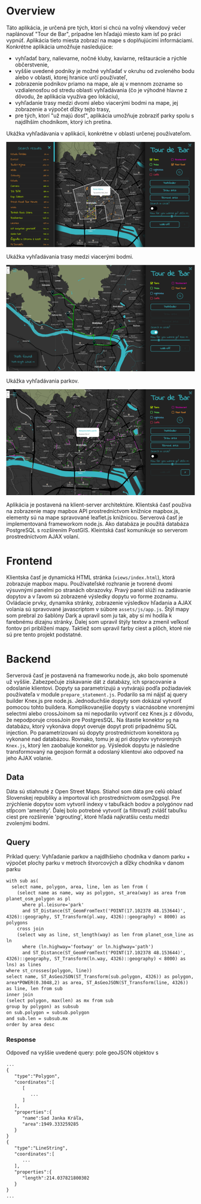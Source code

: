 # Overview

Táto aplikácia, je určená pre tých, ktorí si chcú na voľný víkendový večer naplánovať "Tour de Bar", prípadne len hľadajú miesto kam ísť po práci vypnúť. Aplikácia tieto miesta zobrazí na mape s doplňujúcimi informáciami. Konkrétne aplikácia umožňuje nasledujúce:
- vyhľadať bary, nalievarne, nočné kluby, kaviarne, reštaurácie a rýchle občerstvenie,
- vyššie uvedené podniky je možné vyhľadať v okruhu od zvoleného bodu alebo v oblasti, ktorej hranice určí používateľ,
- zobrazenie podnikov priamo na mape, ale aj v mennom zozname so vzdialenosťou od stredu oblasti vyhľadávania (čo je výhodné hlavne z dôvodu, že aplikácia využíva geo lokáciu),
- vyhľadanie trasy medzi dvomi alebo viacerými bodmi na mape, jej zobrazenie a výpočet dĺžky tejto trasy,
- pre tých, ktorí "už majú dosť", aplikácia umožňuje zobraziť parky spolu s najdlhším chodníkom, ktorý ich pretína.

Ukážka vyhľadávania v aplikácii, konkrétne v oblasti určenej používateľom.

![Screenshot](screenshot.png)

Ukážka vyhľadávania trasy medzi viacerými bodmi.

![Screenshot](screenshot2.png)

Ukážka vyhľadávania parkov.

![Screenshot](screenshot3.png)

Aplikácia je postavená na klient-server architektúre. Klientská časť používa na zobrazenie mapy mapbox API prostredníctvom knižnice mapbox.js, elementy sú na mape spravované leaflet.js knižnicou. Serverová časť je implementovaná frameworkom node.js. Ako databáza je použitá databáza PostgreSQL s rozšírením PostGIS. Kleintská časť komunikuje so serverom prostredníctvom AJAX volaní.

# Frontend

Klientska časť je dynamická HTML stránka (`views/index.html`), ktorá zobrazuje mapbox mapu. Používateľské rozhranie je tvorené dvomi výsuvnými panelmi po stranách obrazovky. Pravý panel slúži na zadávanie dopytov a v ľavom sú zobrazené výsledky dopytu vo forme zoznamu. Ovládacie prvky, dynamika stránky, zobrazenie výsledkov hľadania a AJAX volania sú spravované javascriptom v súbore `assets/js/app.js`.
Štýl mapy som prebral zo šablóny Dark a upravil som ju tak, aby si mi hodila k farebnému dizajnu stránky. Ďalej som upravil štýly textov a zmenil veľkosť fontov pri priblížení mapy. Taktiež som upravil farby ciest a plôch, ktoré nie sú pre tento projekt podstatné.

# Backend

Serverová časť je postavená na frameworku node.js, ako bolo spomenuté už vyššie. Zabezpečuje získavanie dát z databázy, ich spracovanie a odoslanie klientovi. Dopyty sa parametrizujú a vytvárajú podľa požiadaviek používateľa v module `prepare_statement.js`. Podarilo sa mi nájsť aj query builder Knex.js pre node.js. Jednoduchšie dopyty som dokázal vytvoriť pomocou tohto buildera. Komplikovanejšie dopyty s viacnásobne vnorenými selectmi alebo crossJoinom sa mi nepodarilo vytvoriť cez Knex.js z dôvodu, že nepodporuje crossJoin pre PostgresSQL. Na štastie konektor `pg` na databázu, ktorý vykonáva dopyt overuje dopyt proti prípadnému SQL injection. Po parametrizovaní sú dopyty prostredníctvom konektora `pg` vykonané nad databázou. Rovnako, tomu je aj pri dopytov vytvorených `Knex.js`, ktorý len zaobaluje konektor `pg`.  Výsledok dopytu je následne transformovaný na geojson formát a odoslaný klientovi ako odpoveď na jeho AJAX volanie.

## Data

Dáta sú stiahnuté z Open Street Maps. Stiahol som dáta pre celú oblasť Slovenskej republiky a importoval ich prostredníctvom osm2pgsql.
Pre zrýchlenie dopytov som vytvoril indexy v tabuľkách bodov a polygónov nad stĺpcom 'amenity'. Ďalej bolo potrebné vytvoriť (a filtrovať) zvlášť tabuľku ciest pre rozšírenie 'pgrouting', ktoré hľadá najkratšiu cestu medzi zvolenými bodmi.

## Query

Príklad query: Vyhľadanie parkov a najdlhšieho chodníka v danom parku + výpočet plochy parku v metroch štvorcových a dĺžky chodníka v danom parku

```
with sub as(
  select name, polygon, area, line, len as len from (
    (select name as name, way as polygon, st_area(way) as area from planet_osm_polygon as pl 
      where pl.leisure='park' 
      and ST_Distance(ST_GeomFromText('POINT(17.102378 48.153644)', 4326)::geography, ST_Transform(pl.way, 4326)::geography) < 8000) as polygons
    cross join
    (select way as line, st_length(way) as len from planet_osm_line as ln 
      where (ln.highway='footway' or ln.highway='path') 
      and ST_Distance(ST_GeomFromText('POINT(17.102378 48.153644)', 4326)::geography, ST_Transform(ln.way, 4326)::geography) < 8000) as lns) as lines
where st_crosses(polygon, line)) 
select name, ST_AsGeoJSON(ST_Transform(sub.polygon, 4326)) as polygon, area*POWER(0.3048,2) as area, ST_AsGeoJSON(ST_Transform(line, 4326)) as line, len from sub 
inner join 
(select polygon, max(len) as mx from sub 
group by polygon) as subsub 
on sub.polygon = subsub.polygon 
and sub.len = subsub.mx
order by area desc
```

### Response

Odpoveď na vyššie uvedené query: pole geoJSON objektov s 

```
...
{  
   "type":"Polygon",
   "coordinates":[  
      [  
         ...
      ]
   ],
   "properties":{  
      "name":Sad Janka Kráľa,
      "area":1949.333259285
   }
}
{  
   "type":"LineString",
   "coordinates":[  
      ...
   ],
   "properties":{  
      "length":214.037821800302
   }
}
...
```
